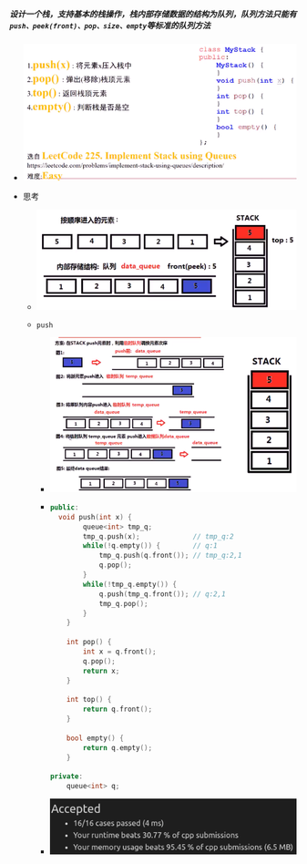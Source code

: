 ##### 设计一个栈，支持基本的栈操作，栈内部存储数据的结构为队列，队列方法只能有`push、peek(front)、pop、size、empty`等标准的队列方法

* ![image-20210825160155328](用队列实现栈.assets/image-20210825160155328.png)

* 思考

  * ![image-20210825160440011](用队列实现栈.assets/image-20210825160440011.png)

  * `push`

    * ![image-20210825160609990](用队列实现栈.assets/image-20210825160609990.png)

    * ```c++
      public:
      	void push(int x) {
              queue<int> tmp_q;  
              tmp_q.push(x);             // tmp_q:2
              while(!q.empty()) {        // q:1
                  tmp_q.push(q.front()); // tmp_q:2,1
                  q.pop();
              }
              while(!tmp_q.empty()) {   
                  q.push(tmp_q.front()); // q:2,1
                  tmp_q.pop();
              }
          }
      
          int pop() {
              int x = q.front();
              q.pop();
              return x;
          }
      
          int top() {
              return q.front();
          }
      
          bool empty() {
              return q.empty();
          }
      
      private:
          queue<int> q; 
      ```

    * ![image-20210825163412881](用队列实现栈.assets/image-20210825163412881.png)

